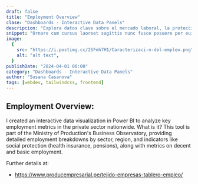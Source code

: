 ```yaml
---
draft: false
title: "Employment Overview"
clase: "Dashboards - Interactive Data Panels"
descripcion: "Explora datos clave sobre el mercado laboral, la protección al consumidor, la situación empresarial y el comercio exterior peruano."
snippet: "Ornare cum cursus laoreet sagittis nunc fusce posuere per euismod dis vehicula a, semper fames lacus maecenas dictumst pulvinar neque enim non potenti. Torquent hac sociosqu eleifend potenti."
image:
  {
    src: "https://i.postimg.cc/2SFmh7H1/Caracterizaci-n-del-empleo.png",
    alt: "alt text",
  }
publishDate: "2024-04-01 00:00"
category: "Dashboards - Interactive Data Panels"
author: "Susana Casanova"
tags: [webdev, tailwindcss, frontend]
---
```


## Employment Overview:

I created an interactive data visualization in Power BI to analyze key employment metrics in the private sector nationwide.
What is it?
This tool is part of the Ministry of Production's Business Observatory, providing detailed employment breakdowns by sector, region, and indicators like social protection (health insurance, pensions), along with metrics on decent and basic employment.

Further details at:
-  https://www.producempresarial.pe/tejido-empresas-tablero-empleo/
